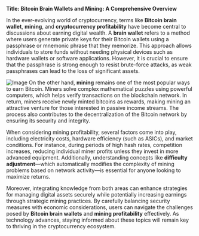 **Title: Bitcoin Brain Wallets and Mining: A Comprehensive Overview**

In the ever-evolving world of cryptocurrency, terms like **Bitcoin brain wallet**, **mining**, and **cryptocurrency profitability** have become central to discussions about earning digital wealth. A **brain wallet** refers to a method where users generate private keys for their Bitcoin wallets using a passphrase or mnemonic phrase that they memorize. This approach allows individuals to store funds without needing physical devices such as hardware wallets or software applications. However, it is crucial to ensure that the passphrase is strong enough to resist brute-force attacks, as weak passphrases can lead to the loss of significant assets.


![Image](https://github.com/user-attachments/assets/b8266eee-691e-4ee1-99ef-bfa10d234fd4)
On the other hand, **mining** remains one of the most popular ways to earn Bitcoin. Miners solve complex mathematical puzzles using powerful computers, which helps verify transactions on the blockchain network. In return, miners receive newly minted bitcoins as rewards, making mining an attractive venture for those interested in passive income streams. The process also contributes to the decentralization of the Bitcoin network by ensuring its security and integrity.

When considering mining profitability, several factors come into play, including electricity costs, hardware efficiency (such as ASICs), and market conditions. For instance, during periods of high hash rates, competition increases, reducing individual miner profits unless they invest in more advanced equipment. Additionally, understanding concepts like **difficulty adjustment**—which automatically modifies the complexity of mining problems based on network activity—is essential for anyone looking to maximize returns.

Moreover, integrating knowledge from both areas can enhance strategies for managing digital assets securely while potentially increasing earnings through strategic mining practices. By carefully balancing security measures with economic considerations, users can navigate the challenges posed by **Bitcoin brain wallets** and **mining profitability** effectively. As technology advances, staying informed about these topics will remain key to thriving in the cryptocurrency ecosystem.